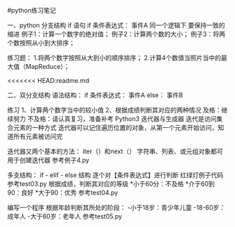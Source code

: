  #python练习笔记

一、python   分支结构
if   语句
if 条件表达式：
事件A
同一个逻辑下   要保持一致的缩进
例子1：计算一个数字的绝对值；
例子2：计算两个数的大小；
例子3：将两个数按照从小到大排序；

练习题：
1.将两个数字按照从大到小的顺序排序；
2.计算4个数值当照片当中的最大值（MapReduce）；

<<<<<<< HEAD:readme.md

二、双分支结构
语法结构：
if 条件表达式：
事件A
else：
事件B

练习
1、计算两个数字当中的较小值
2、根据成绩判断其对应的两种情况
及格：继续努力
不及格：请认真复习，准备补考
Python3 迭代器与生成器
迭代是访问集合元素的一种方式
迭代器可以记住遍历位置的对象，从第一个元素开始访问，知道所有元素被访问完

迭代器又两个基本的方法：
iter（）和next（）
字符串、列表、或元组对象都可用于创建迭代器
参考例子4.py

多支结构：
if - elif - else 结构
逐个对【条件表达式】进行判断
红绿灯例子代码参考test03.py
根据成绩，判断其对应的等级
*小于60分：不及格
*介于60到90：良好
*大于90：优秀
参考test04.py

编写一个程序
根据年龄判断其所处的阶段：
-小于18岁：青少年儿童
-18-60岁：成年人
-大于60岁：老年人
参考test05.py
